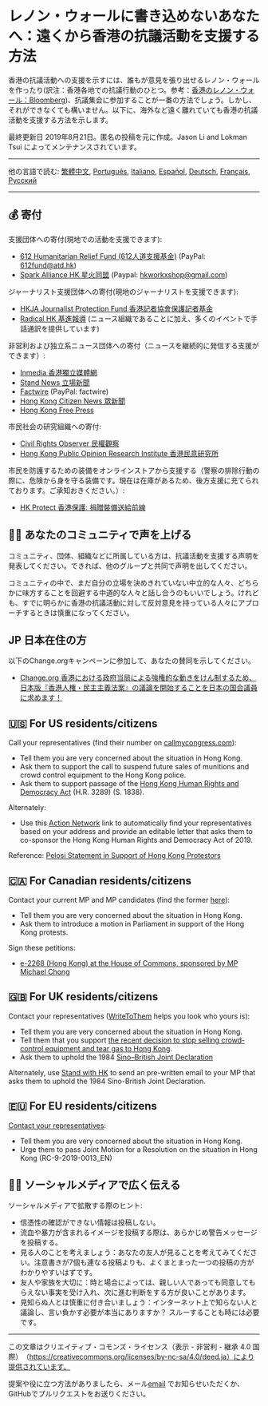 # レノン・ウォールに書き込めないあなたへ：遠くから香港の抗議活動を支援する方法

香港の抗議活動への支援を示すには、誰もが意見を張り出せるレノン・ウォールを作ったり(訳注：香港各地での抗議行動のひとつ。参考：[香港のレノン・ウォール：Bloomberg](https://headlines.yahoo.co.jp/hl?a=20190722-00000001-bloom_v-int))、抗議集会に参加することが一番の方法でしょう。しかし、それができなくても構いません。以下に、海外など遠く離れていても香港の抗議活動を支援する方法を示します。

最終更新日 2019年8月21日。匿名の投稿を元に作成。Jason Li and Lokman Tsui によってメンテナンスされています。

---

他の言語で読む: [繁體中文](README-繁體中文.md), [Português](README-Portugues.md), [Italiano](README-Italiano.md), [Español](README-Español.md), [Deutsch](README-Deutsch.md), [Français](README-Francais.md), [Русский](README-Russian.md)


---

## 💰 寄付

支援団体への寄付(現地での活動を支援できます):

- [612 Humanitarian Relief Fund (612人道支援基金)](https://www.facebook.com/612Fund/) (PayPal: 612fund@atd.hk)
- [Spark Alliance HK 星火同盟](https://www.facebook.com/sparkalliancehk/posts/2042900022663786) (Paypal: hkworkxshop@gmail.com)

ジャーナリスト支援団体への寄付(現地のジャーナリストを支援できます):

- [HKJA Journalist Protection Fund 香港記者協會保護記者基金](https://gogetfunding.com/hkjaraisefund/)
- [Radical HK 基進報導](https://radicalhk.com/about/donation/) (ニュース組織であることに加え、多くのイベントで手話通訳を提供しています)

非営利および独立系ニュース団体への寄付（ニュースを継続的に発信する支援ができます）:

- [Inmedia 香港獨立媒體網](http://www.inmediahk.net/donate) 
- [Stand News 立場新聞](https://mystand.thestandnews.com/) 
- [Factwire](https://www.factwire.org/backus/) (PayPal: factwire)
- [Hong Kong Citizen News 眾新聞](https://www.hkcnews.com/aboutus/)
- [Hong Kong Free Press](https://www.hongkongfp.com/support-hkfp/)

市民社会の研究組織への寄付:

- [Civil Rights Observer 民權觀察](https://www.hkcro.org/fundraising/)
- [Hong Kong Public Opinion Research Institute 香港民意研究所](https://www.pori.hk/donation) 


市民を防護するための装備をオンラインストアから支援する（警察の排除行動の際に、危険から身を守る装備です。現在は在庫があるため、後方支援に充てられております。ご承知おきください。）:

- [HK Protect 香港保護: 捐贈裝備送給前線](https://hkprotect.org/shop/%e4%bf%9d%e8%ad%b7%e8%a3%9d%e5%82%99/%e6%8d%90%e8%b4%88%e8%a3%9d%e5%82%99%e9%80%81%e7%b5%a6%e5%89%8d%e7%b7%9a/)


## 🧓🏻 あなたのコミュニティで声を上げる

コミュニティ、団体、組織などに所属している方は、抗議活動を支援する声明を発表してください。できれば、他のグループと共同で声明を出してください。

コミュニティの中で、まだ自分の立場を決めきれていない中立的な人々、どちらかに味方することを回避する中道的な人々と話し合うのもいいでしょう。けれども、すでに明らかに香港の抗議活動に対して反対意見を持っている人々にアプローチするときは慎重になってください。

## JP 日本在住の方

以下のChange.orgキャンペーンに参加して、あなたの賛同を示してください。

- [Change.org 香港における政府当局による強権的な動きをけん制するため、日本版『香港人権・民主主義法案』の議論を開始することを日本の国会議員に求めます！](http://chng.it/RfKCmdgMTX)

## 🇺🇸 For US residents/citizens

Call your representatives (find their number on [callmycongress.com](https://www.callmycongress.com/)):

- Tell them you are very concerned about the situation in Hong Kong.
- Ask them to support the call to suspend future sales of munitions and crowd control equipment to the Hong Kong police.
- Ask them to support passage of the [Hong Kong Human Rights and Democracy Act](https://www.rubio.senate.gov/public/_cache/files/7030f464-ac78-4af9-a5d1-55151ca3b6f8/C89816EECDFDE0D75FB8EC98DDEC4803.mdm19812.pdf) (H.R. 3289) (S. 1838).

Alternately:

- Use this [Action Network](https://actionnetwork.org/letters/co-sponsor-hong-kong-human-rights-and-democracy-act-of-2019) link to automatically find your representatives based on your address and provide an editable letter that asks them to co-sponsor the Hong Kong Human Rights and Democracy Act of 2019.

Reference: [Pelosi Statement in Support of Hong Kong Protestors](https://www.speaker.gov/newsroom/8519-3/)

## 🇨🇦 For Canadian residents/citizens

Contact your current MP and MP candidates (find the former [here](https://www.ourcommons.ca/Parliamentarians/en/constituencies/FindMP)):

- Tell them you are very concerned about the situation in Hong Kong.
- Ask them to introduce a motion in Parliament in support of the Hong Kong protests.

Sign these petitions:

- [e-2268 (Hong Kong) at the House of Commons, sponsored by MP Michael Chong](https://petitions.ourcommons.ca/en/Petition/Details?Petition=e-2268)

## 🇬🇧 For UK residents/citizens

Contact your representatives ([WriteToThem](https://www.writetothem.com/) helps you look who yours is):

- Tell them you are very concerned about the situation in Hong Kong.
- Tell them that you support [the recent decision to stop selling crowd-control equipment and tear gas to Hong Kong](https://www.theguardian.com/world/2019/jun/25/uk-halts-sales-of-teargas-to-hong-kong-amid-police-brutality-claims).
- Ask them to uphold the 1984 [Sino–British Joint Declaration](https://en.wikipedia.org/wiki/Sino-British_Joint_Declaration)

Alternately, use [Stand with HK](https://petition.standwithhk.org/) to send an pre-written email to your MP that asks them to uphold the 1984 Sino-British Joint Declaration.

## 🇪🇺 For EU residents/citizens

[Contact your representatives](http://www.europarl.europa.eu/meps/en/search/advanced):

- Tell them you are very concerned about the situation in Hong Kong.
- Urge them to pass Joint Motion for a Resolution on the situation in Hong Kong (RC-9-2019-0013_EN)

## 🤳🏼 ソーシャルメディアで広く伝える

ソーシャルメディアで拡散する際のヒント:

- 信憑性の確認ができない情報は投稿しない。
- 流血や暴力が含まれるイメージを投稿する際は、あらかじめ警告メッセージを投稿する。
- 見る人のことを考えましょう：あなたの友人が見ることを考えてみてください。注意書きが7個も連なる投稿よりも、よくまとまった一つの投稿の方がわかりやすいはずです。
- 友人や家族を大切に：時と場合によっては、親しい人であっても同意してもらえない事実を受け入れ、次に進む判断をする方が良いことがあります。
- 見知らぬ人とは慎重に付き合いましょう：インターネット上で知らない人と議論し、言い負かす必要が本当にありますか？ スルーすることも時には必要です。

---

この文章はクリエイティブ・コモンズ・ライセンス（表示 - 非営利 - 継承 4.0 国際）　（https://creativecommons.org/licenses/by-nc-sa/4.0/deed.ja）により提供されています。

提案や役に立つ方法がありましたら、メール[email](mailto:hi@hongkonggong.com) でお知らせいただくか、GitHubでプルリクエストをお送りください。
